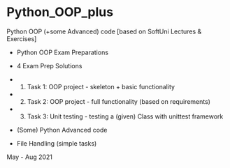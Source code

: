 # Python_OOP_plus
Python OOP (+some Advanced) code [based on SoftUni Lectures &amp; Exercises]
- Python OOP Exam Preparations
 - 4 Exam Prep Solutions
  - 1. Task 1: OOP project - skeleton + basic functionality
  - 2. Task 2: OOP project - full functionality (based on requirements)
  - 3. Task 3: Unit testing - testing a (given) Class with unittest framework

- (Some) Python Advanced code 
 - File Handling (simple tasks)

May - Aug 2021
